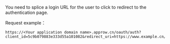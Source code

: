 <IntegrationDetailCard title="Splicing the login authorization link">

You need to splice a login URL for the user to click to redirect to the authentication page.

<ApiMethodSpec method="get" host="https://<your application domain name>.approw.cn" path="/oauth/auth" summary="Splice a link and let the end-user access it in the browser, and initiate an OAuth2.0 authorization login request。" description="Initiating authorization requires splicing a URL for authorization and letting end-users access it in a browser. The specific parameters are as follows:">
<template slot="queryParams">
<ApiMethodParam name="client_id" type="string" required description="Application ID。"/>
<ApiMethodParam name="redirect_uri" type="string" required>

Callback link. After the user is successfully authenticated by the OP, the OP will send the authorization code to this address in the form of a URL query. This value **must** appear in the **callback address** of the console configuration, otherwise the OP is not allowed to call back to this address.

</ApiMethodParam>
<ApiMethodParam name="scope" type="string" description="The requested permission is not implemented yet, please fill in user."/>

<ApiMethodParam name="response_type" type="string" required>

Return type, `code` must be filled here. It is used to specify what information the OP will return after a successful login. If it is specified as `code`, the OP will return the authorization code code, or it can be specified as `token`, and the OP will return the user's access_token. For this method, please refer to the implicit below Mode chapter.

</ApiMethodParam>
<ApiMethodParam name="state" type="string" required description="A random string used to prevent CSRF attacks. If the state value in the response is different from the state value set before the request is sent, it means that it is under attack."/>
</template>
</ApiMethodSpec>

Request example：

```
https://<Your application domain name>.approw.cn/oauth/auth?client_id=5c9b079883e333d55a101082&redirect_uri=https://www.example.cn/example&scope=user&response_type=code&state=52378542395
```

</IntegrationDetailCard>
